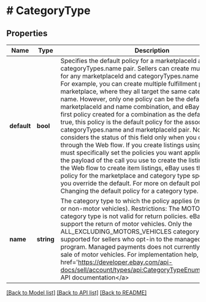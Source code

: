 # # CategoryType

## Properties

Name | Type | Description | Notes
------------ | ------------- | ------------- | -------------
**default** | **bool** | Specifies the default policy for a marketplaceId and categoryTypes.name pair. Sellers can create multiple policies for any marketplaceId and categoryTypes.name combination. For example, you can create multiple fulfillment policies for one marketplace, where they all target the same category type name. However, only one policy can be the default for any marketplaceId and name combination, and eBay designates the first policy created for a combination as the default. If set to true, this policy is the default policy for the associated categoryTypes.name and marketplaceId pair. Note: eBay considers the status of this field only when you create listings through the Web flow. If you create listings using the APIs, you must specifically set the policies you want applied to a listing in the payload of the call you use to create the listing. If you use the Web flow to create item listings, eBay uses the default policy for the marketplace and category type specified, unless you override the default. For more on default policies, see Changing the default policy for a category type. | [optional]
**name** | **string** | The category type to which the policy applies (motor vehicles or non-motor vehicles). Restrictions: The MOTORS_VEHICLES category type is not valid for return policies. eBay flows do not support the return of motor vehicles. Only the ALL_EXCLUDING_MOTORS_VEHICLES category type is supported for sellers who opt-in to the managed payments program. Managed payments does not currently support the sale of motor vehicles. For implementation help, refer to &lt;a href&#x3D;&#39;https://developer.ebay.com/api-docs/sell/account/types/api:CategoryTypeEnum&#39;&gt;eBay API documentation&lt;/a&gt; | [optional]

[[Back to Model list]](../../README.md#models) [[Back to API list]](../../README.md#endpoints) [[Back to README]](../../README.md)
